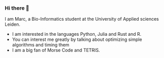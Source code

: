 ### Hi there 👋

I am Marc, a Bio-Informatics student at the University of Applied sciences Leiden.
* I am interested in the languages Python, Julia and Rust and R.
* You can interest me greatly by talking about optimizing simple algorithms and timing them
* I am a big fan of Morse Code and TETRIS.
